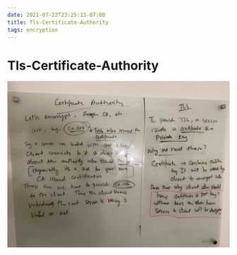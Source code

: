 ```yaml
---
date: 2021-07-22T23:25:13-07:00
title: Tls-Certificate-Authority
tags: encryption
---
```


# Tls-Certificate-Authority

![TLS-CERTIFICATE-AUTHORITY](TLS-CERTIFICATE-AUTHORITY.JPG)